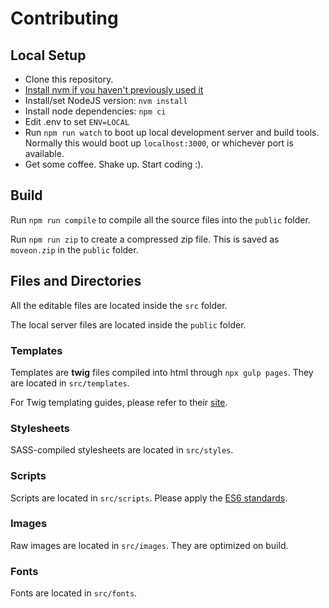 # Contributing

## Local Setup

- Clone this repository.
- [Install nvm if you haven't previously used it](https://github.com/nvm-sh/nvm#installing-and-updating)
- Install/set NodeJS version: `nvm install`
- Install node dependencies: `npm ci`
- Edit .env to set `ENV=LOCAL`
- Run `npm run watch` to boot up local development server and build tools. Normally this would boot up `localhost:3000`, or whichever port is available.
- Get some coffee. Shake up. Start coding :).

## Build

Run `npm run compile` to compile all the source files into the `public` folder.

Run `npm run zip` to create a compressed zip file. This is saved as `moveon.zip` in the `public` folder.


## Files and Directories

All the editable files are located inside the `src` folder.  

The local server files are located inside the `public` folder.


### Templates

Templates are **twig** files compiled into html through `npx gulp pages`. They are located in `src/templates`.  

For Twig templating guides, please refer to their [site](https://twig.symfony.com/doc/2.x/templates.html).

### Stylesheets

SASS-compiled stylesheets are located in `src/styles`. 

### Scripts

Scripts are located in `src/scripts`. Please apply the [ES6 standards](http://es6-features.org/).

### Images

Raw images are located in `src/images`. They are optimized on build.

### Fonts

Fonts are located in `src/fonts`.
